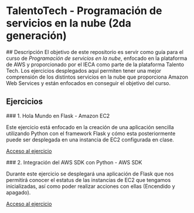 # TalentoTech - Programación de servicios en la nube (2da generación)

## Descripción
El objetivo de este repositorio es servir como guía para el curso de _Programación de servicios en la nube_, enfocado en la plataforma de AWS y proporcionado por el IECA como parte de la plataforma Talento Tech.
Los ejercicios desplegados aquí permiten tener una mejor comprensión de los distintos servicios en la nube que proporciona Amazon Web Services y están enfocados en conseguir el objetivo del curso.

## Ejercicios

### 1. Hola Mundo en Flask - Amazon EC2

Este ejercicio está enfocado en la creación de una aplicación sencilla utilizando Python con el framework Flask y cómo esta posteriormente puede ser desplegada en una instancia de EC2 configurada en clase.

[Acceso al ejercicio](https://github.com/ur13l/talentotech-aws-2gen/tree/main/01-ec2/01-hello-world)

### 2. Integración del AWS SDK con Python - AWS SDK

Durante este ejercicio se desplegará una aplicación de Flask que nos permitirá conocer el estatus de las instancias de EC2 que tengamos inicializadas, así como poder realizar acciones con ellas (Encendido y apagado).

[Acceso al ejercicio](https://github.com/ur13l/talentotech-aws-2gen/tree/main/02-sdk/02-aws-sdk-app)
